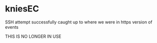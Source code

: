# kniesEC
SSH attempt
successfully caught up to where we were in https version of events

THIS IS NO LONGER IN USE
